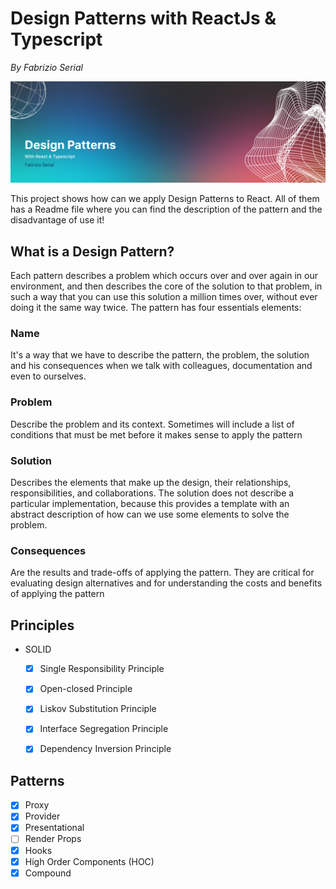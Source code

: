 # Design Patterns with ReactJs & Typescript

_By Fabrizio Serial_

![](https://github.com/fabrizioserial/Design-Patterns-for-React/blob/main/main-background.png?raw=true)

This project shows how can we apply Design Patterns to React. All of them has a Readme file where you can find the 
description of the pattern and the disadvantage of use it!

## What is a Design Pattern?

Each pattern describes a problem which occurs over and over again in our environment, and then describes the core of 
the solution to that problem, in such a way that you can use this solution a million times over, without ever 
doing it the same way twice. The pattern has four essentials elements:

### Name

It's a way that we have to describe the pattern, the problem, the solution and his consequences when we talk with
colleagues, documentation and even to ourselves.

### Problem

Describe the problem and its context. Sometimes will include a list of conditions that must be met before it makes
sense to apply the pattern

### Solution

Describes the elements that make up the design, their relationships, responsibilities, and collaborations. The solution does not
describe a particular implementation, because this provides a template with an abstract description of how can we use some
elements to solve the problem.

### Consequences

Are the results and trade-offs of applying the pattern. They are critical for evaluating design alternatives and for understanding
the costs and benefits of applying the pattern

## Principles

- SOLID
  - [x] Single Responsibility Principle
  - [x] Open-closed Principle
  - [x] Liskov Substitution Principle
  - [x] Interface Segregation Principle
  - [x] Dependency Inversion Principle


## Patterns

- [x] Proxy 
- [x] Provider
- [x] Presentational
- [ ] Render Props
- [x] Hooks
- [x] High Order Components (HOC)
- [x] Compound

